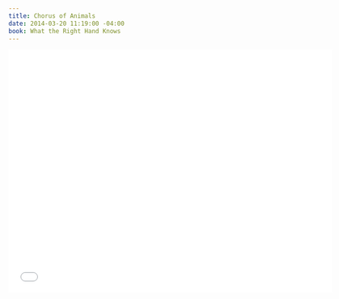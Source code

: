 ```yaml
---
title: Chorus of Animals
date: 2014-03-20 11:19:00 -04:00
book: What the Right Hand Knows
---
```


<iframe width="640" height="480" src="//www.youtube.com/embed/WLiQs8Ha-Lc?rel=0&start=180" frameborder="0" allowfullscreen></iframe>
